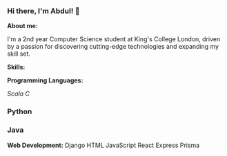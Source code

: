 ### Hi there, I'm Abdul! 👋


**About me:**

I'm a 2nd year Computer Science student at King's College London, driven by a passion for discovering cutting-edge technologies and expanding my skill set.



**Skills:**

**Programming Languages:**

*Scala*
*C*
### Python
### Java


**Web Development:**
Django
HTML
JavaScript
React
Express
Prisma
